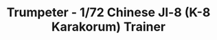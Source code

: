 ---
layout: product
title: "Trumpeter - 1/72 Chinese Jl-8 (K-8 Karakorum) Trainer"
price: "1900" 
desc: "N/A"
img_path: "/assets/img/TRU01636.jpg"
brand: "N/A"
available: false
special_offer: false
new: false
soon: false
cat: "010000"
subcat: "013400"
subsubcat: "0N/A"
sifra: "TRU01636"
---